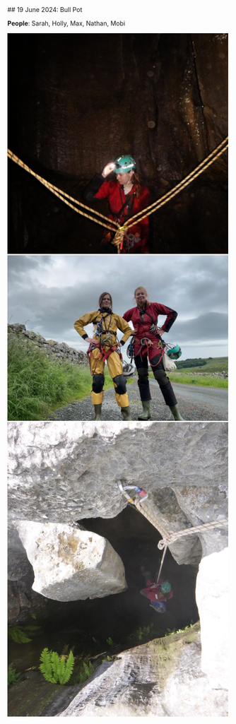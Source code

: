 <link rel="stylesheet" href="styles.css">
## 19 June 2024: Bull Pot

**People**: Sarah, Holly, Max, Nathan, Mobi

<img src="images/bull1.jpg" alt="Description" width="500">
<img src="images/bull2.jpeg" alt="Description" width="500">
<img src="images/bull3.jpeg" alt="Description" width="500">
